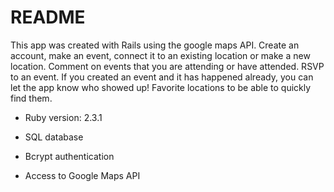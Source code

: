 # README

This app was created with Rails using the google maps API.
Create an account, make an event, connect it to an existing
location or make a new location. Comment on events that you
are attending or have attended. RSVP to an event. If you created
an event and it has happened already, you can let the app
know who showed up! Favorite locations to be able to quickly
find them.

* Ruby version: 2.3.1

* SQL database

* Bcrypt authentication

* Access to Google Maps API
